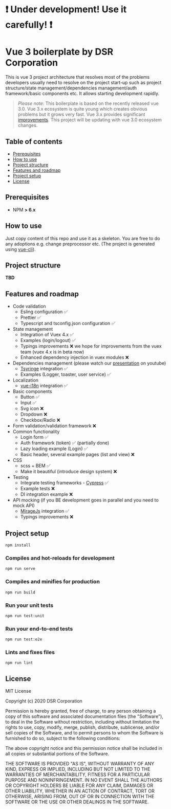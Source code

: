 # :exclamation: Under development! Use it carefully! :exclamation:

# Vue 3 boilerplate by DSR Corporation 

This is vue 3 project architecture that resolves most of the problems developers usually need to resolve on the project start-up such as project structure/state management/dependencies management/auth framework/basic components etc. It allows starting development rapidly.

> *Please note*: This boilerplate is based on the recently released vue 3.0. Vue 3.x ecosystem is quite young which creates obvious problems but it grows very fast. Vue 3.x provides significant [improvements](https://github.com/vuejs/vue-next/releases/tag/v3.0.0). 
> This project will be updating with vue 3.0 ecosystem changes.

## Table of contents

- [Prerequisites](#prerequisites)
- [How to use](#how-to-use)
- [Project structure](#project-structure)
- [Features and roadmap](#features-and-roadmap)
- [Project setup](#project-setup)
- [License](#license)

## Prerequisites

- NPM **> 6.x**  

## How to use

Just copy content of this repo and use it as a skeleton. You are free to do any adoptions e.g. change preprocessor etc. (The project is generated using [vue-cli](https://cli.vuejs.org/)).

## Project structure

**TBD**

## Features and roadmap

- Code validation
	- Esling configuration :white_check_mark:
	- Prettier :white_check_mark:
	- Typescript and tsconfig.json configuration :white_check_mark:
- State management
	- Integration of Vuex 4.x :white_check_mark:
	- Examples (login/logout) :white_check_mark:
	- Typings improvements :x: we hope for improvements from the vuex team (vuex 4.x is in beta now)
	- Enhanced dependency injection in vuex modules :x: 
- Dependencies management (please watch our [presentation](https://youtu.be/iBzovd4QlEI) on youtube)
	- [Tsyringe](https://github.com/microsoft/tsyringe) integration :white_check_mark:
	- Examples (Logger, toaster, user service) :white_check_mark:
- Localization
	- [vue-i18n](https://kazupon.github.io/vue-i18n/) integration :white_check_mark:
- Basic components
	- Button :white_check_mark:
	- Input :white_check_mark:
	- Svg icon :x:
	- Dropdown :x:
	- Checkbox/Radio :x:
- Form validation/validation framework :x:
- Common functionality
	- Login form :white_check_mark:
	- Auth framework (token) :white_check_mark: (partially done)
	- Lazy loading example (Login) :white_check_mark:
	- Basic header, several example pages (list and view) :x:
- CSS
	- scss + BEM :white_check_mark:
	- Make it beautiful (introduce design system) :x:
- Testing
	- Integrate testing frameworks - [Cypress](https://www.cypress.io/) :white_check_mark:
	- Example tests :x:
	- DI integration example  :x:
- API mocking (if you BE development goes in parallel and you need to mock API)
	-  [MirageJs](https://miragejs.com/) integration :white_check_mark:
	-  Typings improvements :x:

## Project setup
```
npm install
```

### Compiles and hot-reloads for development
```
npm run serve
```

### Compiles and minifies for production
```
npm run build
```

### Run your unit tests
```
npm run test:unit
```

### Run your end-to-end tests
```
npm run test:e2e
```

### Lints and fixes files
```
npm run lint
```

## License

MIT License

Copyright (c) 2020 DSR Corporation

Permission is hereby granted, free of charge, to any person obtaining a copy
of this software and associated documentation files (the "Software"), to deal
in the Software without restriction, including without limitation the rights
to use, copy, modify, merge, publish, distribute, sublicense, and/or sell
copies of the Software, and to permit persons to whom the Software is
furnished to do so, subject to the following conditions:

The above copyright notice and this permission notice shall be included in all
copies or substantial portions of the Software.

THE SOFTWARE IS PROVIDED "AS IS", WITHOUT WARRANTY OF ANY KIND, EXPRESS OR
IMPLIED, INCLUDING BUT NOT LIMITED TO THE WARRANTIES OF MERCHANTABILITY,
FITNESS FOR A PARTICULAR PURPOSE AND NONINFRINGEMENT. IN NO EVENT SHALL THE
AUTHORS OR COPYRIGHT HOLDERS BE LIABLE FOR ANY CLAIM, DAMAGES OR OTHER
LIABILITY, WHETHER IN AN ACTION OF CONTRACT, TORT OR OTHERWISE, ARISING FROM,
OUT OF OR IN CONNECTION WITH THE SOFTWARE OR THE USE OR OTHER DEALINGS IN THE
SOFTWARE.
